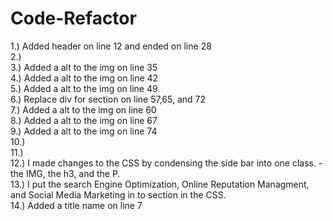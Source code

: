 
# Code-Refactor
1.) Added header on line 12 and ended on line 28
<br>
2.) 
<br>
3.) Added a alt to the img on line 35
<br>
4.) Added a alt to the img on line 42
<br>
5.) Added a alt to the img on line 49
<br>
6.) Replace div for section on line 57,65, and 72
<br>
7.) Added a alt to the img on line 60
<br>
8.) Added a alt to the img on line 67
<br>
9.) Added a alt to the img on line 74
<br>
10.) 
<br>
11.) 
<br>
12.) I made changes to the CSS by condensing the side bar into one class.
 -the IMG, the h3, and the P.
 <br>
 13.) I put the search Engine Optimization, Online Reputation Managment, and Social Media Marketing in to section in the CSS.
 <br>
 14.) Added a title name on line 7
 
